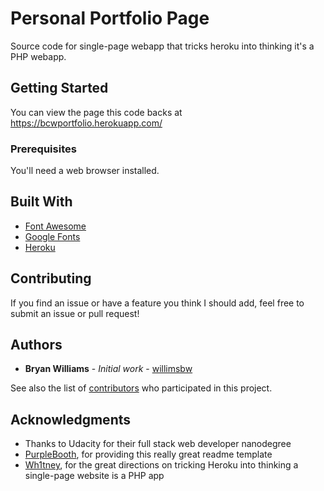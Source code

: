 # Personal Portfolio Page

Source code for single-page webapp that tricks heroku into thinking it's a PHP webapp.

## Getting Started

You can view the page this code backs at https://bcwportfolio.herokuapp.com/

### Prerequisites

You'll need a web browser installed.

## Built With

* [Font Awesome](https://fontawesome.com/)
* [Google Fonts](https://fonts.google.com/)
* [Heroku](https://heroku.com/)

## Contributing

If you find an issue or have a feature you think I should add, feel free to submit an issue or pull request!

## Authors

* **Bryan Williams** - *Initial work* - [willimsbw](https://github.com/willimsbw)

See also the list of [contributors](https://github.com/willimsbw/movie-website/graphs/contributors)
who participated in this project.

## Acknowledgments

* Thanks to Udacity for their full stack web developer nanodegree
* [PurpleBooth](https://gist.github.com/PurpleBooth/109311bb0361f32d87a2), for providing this really great readme template
* [Wh1tney](https://gist.github.com/wh1tney/2ad13aa5fbdd83f6a489), for the great directions on tricking Heroku into thinking a single-page website is a PHP app
